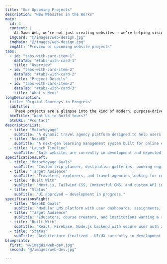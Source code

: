 ```yaml
---
title: "Our Upcoming Projects"
description: "New Websites in the Works"
main:
  id: 4
  content: |
    At Dawn Web, we’re not just creating websites — we’re helping visionary brands build their digital futures. While these projects are still under development, we’re excited to give you a sneak peek at two standout collaborations: MotorVoyage and NexoED. Stay tuned!
  imgCard: "@/images/web-design.jpg"
  imgMain: "@/images/web-design.jpg"
  imgAlt: "Preview of upcoming website projects"
tabs:
  - id: "tabs-with-card-item-1"
    dataTab: "#tabs-with-card-1"
    title: "Overview"
  - id: "tabs-with-card-item-2"
    dataTab: "#tabs-with-card-2"
    title: "Project Details"
  - id: "tabs-with-card-item-3"
    dataTab: "#tabs-with-card-3"
    title: "What’s Next"
longDescription:
  title: "Digital Journeys in Progress"
  subTitle: |
    These projects are a glimpse into the kind of modern, purpose-driven websites Dawn Web builds. We’re partnering closely with entrepreneurs and educators to bring their platforms to life with powerful design, reliable technology, and smart functionality.
  btnTitle: "Want Us to Build Yours?"
  btnURL: "#contact"
descriptionList:
  - title: "MotorVoyage"
    subTitle: "A dynamic travel agency platform designed to help users explore, plan, and book road trips across regions with ease. Built for adventure."
  - title: "NexoED"
    subTitle: "A next-gen learning management system built for online educators and institutions. NexoED will make managing courses, students, and materials simple and scalable."
  - title: "Launch Timeline"
    subTitle: "Both websites are currently in development and expected to launch soon. Follow us or check back for updates!"
specificationsLeft:
  - title: "MotorVoyage Goals"
    subTitle: "Custom trip planner, destination galleries, booking engine integration, and mobile-ready design."
  - title: "Target Audience"
    subTitle: "Travelers, explorers, and travel agencies looking for curated road trip experiences."
  - title: "Built With"
    subTitle: "Next.js, Tailwind CSS, Contentful CMS, and custom API integrations."
  - title: "Status"
    subTitle: "UI approved – development in progress."
specificationsRight:
  - title: "NexoED Goals"
    subTitle: "Modular LMS platform with user dashboards, assignments, certification, and real-time messaging."
  - title: "Target Audience"
    subTitle: "Educators, course creators, and institutions wanting a reliable, modern LMS."
  - title: "Built With"
    subTitle: "React, Firebase, Node.js backend with secure user auth and real-time updates."
  - title: "Status"
    subTitle: "Architecture finalized – UI/UX currently in development."
blueprints:
  first: "@/images/web-dev.jpg"
  second: "@/images/web-dev.jpg"

---
```

